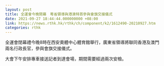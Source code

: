 ```yaml
---
layout: post
title: 全運會今晚閉幕　粵省領導與港澳特首參與會旗交接儀式
date: 2021-09-27 18:44:44.000000000 +08:00
link: https://news.rthk.hk/rthk/ch/component/k2/1612490-20210927.htm
categories: rthk
---
```


全運會閉幕禮今晚8時在西安奧體中心體育館舉行，廣東省領導將聯同香港及澳門兩名行政長官，參與會旗交接儀式。

大會下午安排專車接送記者到達會場，期間需要經過兩次安檢。
